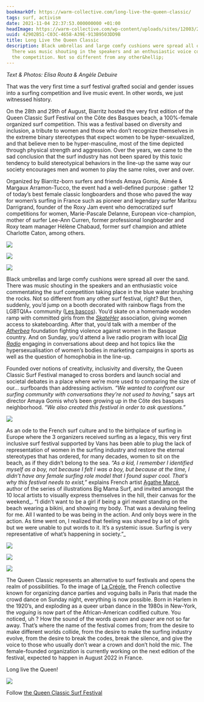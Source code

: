 ```yaml
---
bookmarkOf: https://warm-collective.com/long-live-the-queen-classic/
tags: surf, activism
date: 2021-11-04 22:37:53.000000000 +01:00
headImage: https://warm-collective.com/wp-content/uploads/sites/12003/2021/09/B021765-R1-15-16.jpg
uuid: 42902B51-C03C-4658-A39E-913B9503DD9B
title: Long Live the Queen Classic
description: Black umbrellas and large comfy cushions were spread all over the sand.
  There was music shouting in the speakers and an enthusiastic voice commentating
  the competition. Not so different from any other&hellip;
---
```


_Text & Photos: Elisa Routa & Angèle Debuire_

That was the very first time a surf festival grafted social and gender issues into a surfing competition and live music event. In other words, we just witnessed history. 

On the 28th and 29th of August, Biarritz hosted the very first edition of the Queen Classic Surf Festival on the Côte des Basques beach, a 100%-female organized surf competition. This was a festival based on diversity and inclusion, a tribute to women and those who don’t recognize themselves in the extreme binary stereotypes that expect women to be hyper-sexualized, and that believe men to be hyper-masculine, most of the time depicted through physical strength and aggression. Over the years, we came to the sad conclusion that the surf industry has not been spared by this toxic tendency to build stereotypical behaviors in the line-up the same way our society encourages men and women to play the same roles, over and over. 

Organized by Biarritz-born surfers and friends Amaya Gomis, Aimée & Margaux Arramon-Tucco, the event had a well-defined purpose : gather 12 of today’s best female classic longboarders and those who paved the way for women’s surfing in France such as pioneer and legendary surfer Maritxu Darrigrand, founder of the Roxy Jam event who democratized surf competitions for women, Marie-Pascale Delanne, European vice-champion, mother of surfer Lee-Ann Curren, former professional longboarder and Roxy team manager Hélène Chabaud, former surf champion and athlete Charlotte Caton, among others.

![](https://warm-collective.com/wp-content/uploads/sites/12003/2021/09/B021766-R1-23-24A-692x1024.jpg)

![](https://warm-collective.com/wp-content/uploads/sites/12003/2021/09/B021766-R1-10-11A-300x203.jpg)

![](https://warm-collective.com/wp-content/uploads/sites/12003/2021/09/B021766-R1-27-28A-203x300.jpg)

Black umbrellas and large comfy cushions were spread all over the sand. There was music shouting in the speakers and an enthusiastic voice commentating the surf competition taking place in the blue water brushing the rocks. Not so different from any other surf festival, right? But then, suddenly, you’d jump on a booth decorated with rainbow flags from the LGBTQIA+ community ([Les bascos](https://www.instagram.com/lesbascos/)). You’d skate on a homemade wooden ramp with committed girls from the [_SkateHer_](https://www.instagram.com/_skateher/) association, giving women access to skateboarding. After that, you’d talk with a member of the [_Atherbea_](https://www.atherbea.fr/) foundation fighting violence against women in the Basque country. And on Sunday, you’d attend a live radio program with local [_Dia Radio_](https://diaradio.live/) engaging in conversations about deep and hot topics like the hypersexualisation of women’s bodies in marketing campaigns in sports as well as the question of homophobia in the line-up.

Founded over notions of creativity, inclusivity and diversity, the Queen Classic Surf Festival managed to cross borders and launch social and societal debates in a place where we’re more used to comparing the size of our… surfboards than addressing activism. _“We wanted to confront our surfing community with conversations they’re not used to having,”_ says art director Amaya Gomis who’s been growing up in the Côte des basques neighborhood. _“We also created this festival in order to ask questions.”_

![](https://warm-collective.com/wp-content/uploads/sites/12003/2021/09/B021765-R1-07-8-1024x692.jpg)

As an ode to the French surf culture and to the birthplace of surfing in Europe where the 3 organizers received surfing as a legacy, this very first inclusive surf festival supported by Vans has been able to plug the lack of representation of women in the surfing industry and restore the eternal stereotypes that has ordered, for many decades, women to sit on the beach, as if they didn’t belong to the sea. _“As a kid, I remember I identified myself as a boy, not because I felt I was a boy, but because at the time, I didn’t have any female surfing role model that I found super cool. That’s why this festival needs to exist,”_ explains French artist [Agathe Marcé](https://warm-collective.com/big-mama-surf/), author of the series of illustrations Big Mama Surf, and invited amongst the 10 local artists to visually express themselves in the hill, their canvas for the weekend_. “I didn’t want to be a girl if being a girl meant standing on the beach wearing a bikini, and showing my body. That was a devaluing feeling for me. All I wanted to be was being in the action. And only boys were in the action. As time went on, I realized that feeling was shared by a lot of girls but we were unable to put words to it. It’s a systemic issue. Surfing is very representative of what’s happening in society.”_

![](https://warm-collective.com/wp-content/uploads/sites/12003/2021/09/B021765-R1-12-13-300x203.jpg)

![](https://warm-collective.com/wp-content/uploads/sites/12003/2021/09/B021765-R1-34-35-300x203.jpg)

![](https://warm-collective.com/wp-content/uploads/sites/12003/2021/09/B021765-R1-31-32-300x203.jpg)

The Queen Classic represents an alternative to surf festivals and opens the realm of possibilities. To the image of [La Créole](https://www.instagram.com/lacreole_/), the French collective known for organizing dance parties and voguing balls in Paris that made the crowd dance on Sunday night, everything is now possible. Born in Harlem in the 1920’s, and exploding as a queer urban dance in the 1980s in New-York, the _voguing_ is now part of the African-American codified culture. You noticed, uh ? How the sound of the words _queen_ and _queer_ are not so far away. That’s where the name of the festival comes from; from the desire to make different worlds collide, from the desire to make the surfing industry evolve, from the desire to break the codes, break the silence, and give the voice to those who usually don’t wear a crown and don’t hold the mic. The female-founded organization is currently working on the next edition of the festival, expected to happen in August 2022 in France.

Long live the Queen!

![](https://warm-collective.com/wp-content/uploads/sites/12003/2021/09/B021765-R1-09-10-2.jpg)

Follow [the Queen Classic Surf Festival](https://www.instagram.com/queenclassicsurfestival/)